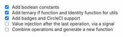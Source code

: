 - [x] Add boolean constants
- [x] Add ternary if function and Identity function for utils
- [x] Add badges and CircleCI support
- [ ] Value injection after the last operation, via a signal
- [ ] Combine operations and generate a new function
